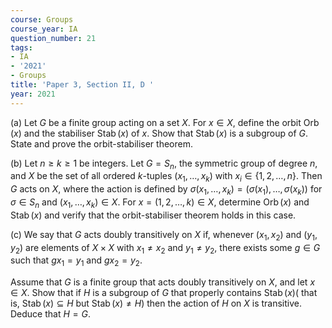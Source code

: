 ```yaml
---
course: Groups
course_year: IA
question_number: 21
tags:
- IA
- '2021'
- Groups
title: 'Paper 3, Section II, D '
year: 2021
---
```




(a) Let $G$ be a finite group acting on a set $X$. For $x \in X$, define the orbit $\operatorname{Orb}(x)$ and the stabiliser $\operatorname{Stab}(x)$ of $x$. Show that $\operatorname{Stab}(x)$ is a subgroup of $G$. State and prove the orbit-stabiliser theorem.

(b) Let $n \geqslant k \geqslant 1$ be integers. Let $G=S_{n}$, the symmetric group of degree $n$, and $X$ be the set of all ordered $k$-tuples $\left(x_{1}, \ldots, x_{k}\right)$ with $x_{i} \in\{1,2, \ldots, n\}$. Then $G$ acts on $X$, where the action is defined by $\sigma\left(x_{1}, \ldots, x_{k}\right)=\left(\sigma\left(x_{1}\right), \ldots, \sigma\left(x_{k}\right)\right)$ for $\sigma \in S_{n}$ and $\left(x_{1}, \ldots, x_{k}\right) \in X$. For $x=(1,2, \ldots, k) \in X$, determine $\operatorname{Orb}(x)$ and $\operatorname{Stab}(x)$ and verify that the orbit-stabiliser theorem holds in this case.

(c) We say that $G$ acts doubly transitively on $X$ if, whenever $\left(x_{1}, x_{2}\right)$ and $\left(y_{1}, y_{2}\right)$ are elements of $X \times X$ with $x_{1} \neq x_{2}$ and $y_{1} \neq y_{2}$, there exists some $g \in G$ such that $g x_{1}=y_{1}$ and $g x_{2}=y_{2}$.

Assume that $G$ is a finite group that acts doubly transitively on $X$, and let $x \in X$. Show that if $H$ is a subgroup of $G$ that properly contains $\operatorname{Stab}(x)($ that is, $\operatorname{Stab}(x) \subseteq H$ but $\operatorname{Stab}(x) \neq H)$ then the action of $H$ on $X$ is transitive. Deduce that $H=G$.